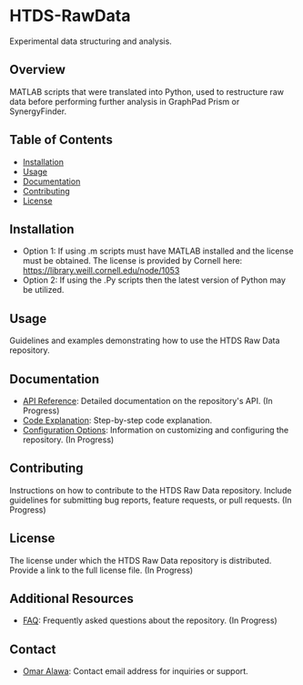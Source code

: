 # HTDS-RawData
Experimental data structuring and analysis.

## Overview
MATLAB scripts that were translated into Python, used to restructure raw data before performing further analysis in GraphPad Prism or SynergyFinder.

## Table of Contents
- [Installation](#installation)
- [Usage](#usage)
- [Documentation](#documentation)
- [Contributing](#contributing)
- [License](#license)

## Installation
- Option 1: If using .m scripts must have MATLAB installed and the license must be obtained. The license is provided by Cornell here: https://library.weill.cornell.edu/node/1053
- Option 2: If using the .Py scripts then the latest version of Python may be utilized.

## Usage
Guidelines and examples demonstrating how to use the HTDS Raw Data repository.

## Documentation
- [API Reference](/docs/api_reference.md): Detailed documentation on the repository's API. (In Progress)
- [Code Explanation](/docs/Code-Explanation.md): Step-by-step code explanation.
- [Configuration Options](/docs/configuration.md): Information on customizing and configuring the repository. (In Progress)

## Contributing
Instructions on how to contribute to the HTDS Raw Data repository. Include guidelines for submitting bug reports, feature requests, or pull requests. (In Progress)

## License
The license under which the HTDS Raw Data repository is distributed. Provide a link to the full license file. (In Progress)

## Additional Resources
- [FAQ](/docs/faq.md): Frequently asked questions about the repository. (In Progress)

## Contact
- [Omar Alawa](mailto:oma4008@med.cornell.edu): Contact email address for inquiries or support.
